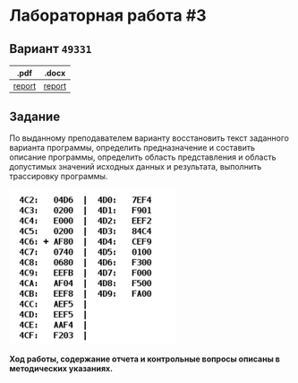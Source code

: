 # Лабораторная работа #3

## Вариант `49331`

| .pdf                     | .docx                     |
|--------------------------|---------------------------|
| [report](./opd_lab3.pdf) | [report](./opd_lab3.docx) |

## Задание

По выданному преподавателем варианту восстановить текст заданного варианта программы, определить предназначение и составить описание программы, определить область представления и область допустимых значений исходных данных и результата, выполнить трассировку программы.

![Задание](../docs/task3.png)

**Ход работы, содержание отчета и контрольные вопросы описаны в методических указаниях.**
